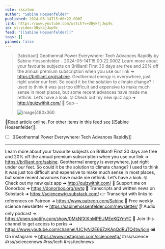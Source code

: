 ```yaml
---
role: rssitem
author: "Sabine Hossenfelder"
published: 2024-05-14T15:00:22.000Z
link: https://www.youtube.com/watch?v=QByk4jJwp9c
id: yt:video:QByk4jJwp9c
feed: "[[Sabine Hossenfelder]]"
tags: []
pinned: false
---
```

> [!abstract] Geothermal Power Everywhere: Tech Advances Rapidly by Sabine Hossenfelder - 2024-05-14T15:00:22.000Z
> Learn more about your favourite subjects on Brilliant! First 30 days are free and 20% off the annual premium subscription when you use our link ➜ https://brilliant.org/sabine. Geothermal energy is everywhere, just right under our feet. So could it be the solution to climate change? I used to think it was just too difficult and expensive to make much sense in most places, but some recent advances have made me rethink. Let’s have a look. 🤓 Check out my new quiz app ➜ http://quizwithit.com/ 💌 Sup⋯
>
> ![image|480x360](https://i2.ytimg.com/vi/QByk4jJwp9c/hqdefault.jpg)

🔗Read article [online](https://www.youtube.com/watch?v=QByk4jJwp9c). For other items in this feed see [[Sabine Hossenfelder]].

- [ ] [[Geothermal Power Everywhere꞉ Tech Advances Rapidly]]
- - -
Learn more about your favourite subjects on Brilliant! First 30 days are free and 20% off the annual premium subscription when you use our link ➜ https://brilliant.org/sabine. Geothermal energy is everywhere, just right under our feet. So could it be the solution to climate change? I used to think it was just too difficult and expensive to make much sense in most places, but some recent advances have made me rethink. Let’s have a look. 🤓 Check out my new quiz app ➜ http://quizwithit.com/ 💌 Support me on Donorbox ➜ https://donorbox.org/swtg 📝 Transcripts and written news on Substack ➜ https://sciencewtg.substack.com/ 👉 Transcript with links to references on Patreon ➜ https://www.patreon.com/Sabine 📩 Free weekly science newsletter ➜ https://sabinehossenfelder.com/newsletter/ 👂 Audio only podcast ➜ https://open.spotify.com/show/0MkNfXlKnMPEUMEeKQYmYC 🔗 Join this channel to get access to perks ➜ https://www.youtube.com/channel/UC1yNl2E66ZzKApQdRuTQ4tw/join 🖼️ On instagram ➜ https://www.instagram.com/sciencewtg/ #rss/science #rss/sciencenews #rss/tech #rss/technews